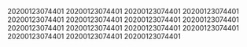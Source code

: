 20200123074401
20200123074401
20200123074401
20200123074401
20200123074401
20200123074401
20200123074401
20200123074401
20200123074401
20200123074401
20200123074401
20200123074401
20200123074401
20200123074401
20200123074401

